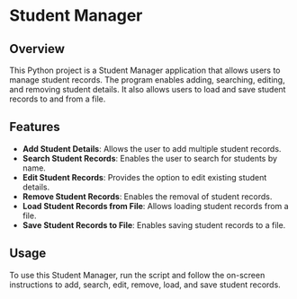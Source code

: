 # Student Manager

## Overview
This Python project is a Student Manager application that allows users to manage student records. The program enables adding, searching, editing, and removing student details. It also allows users to load and save student records to and from a file.

## Features
- **Add Student Details**: Allows the user to add multiple student records.
- **Search Student Records**: Enables the user to search for students by name.
- **Edit Student Records**: Provides the option to edit existing student details.
- **Remove Student Records**: Enables the removal of student records.
- **Load Student Records from File**: Allows loading student records from a file.
- **Save Student Records to File**: Enables saving student records to a file.

## Usage
To use this Student Manager, run the script and follow the on-screen instructions to add, search, edit, remove, load, and save student records.
